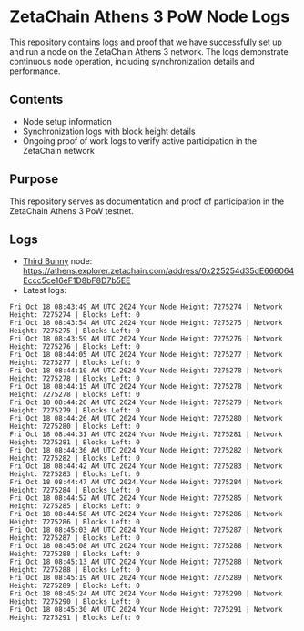 # ZetaChain Athens 3 PoW Node Logs
This repository contains logs and proof that we have successfully set up and run a node on the ZetaChain Athens 3 network. The logs demonstrate continuous node operation, including synchronization details and performance.

## Contents
- Node setup information
- Synchronization logs with block height details
- Ongoing proof of work logs to verify active participation in the ZetaChain network

## Purpose
This repository serves as documentation and proof of participation in the ZetaChain Athens 3 PoW testnet.

## Logs

- [Third Bunny](https://thirdbunny.xyz/) node: https://athens.explorer.zetachain.com/address/0x225254d35dE666064Eccc5ce16eF1D8bF8D7b5EE
- Latest logs:
```
Fri Oct 18 08:43:49 AM UTC 2024 Your Node Height: 7275274 | Network Height: 7275274 | Blocks Left: 0
Fri Oct 18 08:43:54 AM UTC 2024 Your Node Height: 7275275 | Network Height: 7275275 | Blocks Left: 0
Fri Oct 18 08:43:59 AM UTC 2024 Your Node Height: 7275276 | Network Height: 7275276 | Blocks Left: 0
Fri Oct 18 08:44:05 AM UTC 2024 Your Node Height: 7275277 | Network Height: 7275277 | Blocks Left: 0
Fri Oct 18 08:44:10 AM UTC 2024 Your Node Height: 7275278 | Network Height: 7275278 | Blocks Left: 0
Fri Oct 18 08:44:15 AM UTC 2024 Your Node Height: 7275278 | Network Height: 7275278 | Blocks Left: 0
Fri Oct 18 08:44:20 AM UTC 2024 Your Node Height: 7275279 | Network Height: 7275279 | Blocks Left: 0
Fri Oct 18 08:44:26 AM UTC 2024 Your Node Height: 7275280 | Network Height: 7275280 | Blocks Left: 0
Fri Oct 18 08:44:31 AM UTC 2024 Your Node Height: 7275281 | Network Height: 7275281 | Blocks Left: 0
Fri Oct 18 08:44:36 AM UTC 2024 Your Node Height: 7275282 | Network Height: 7275282 | Blocks Left: 0
Fri Oct 18 08:44:42 AM UTC 2024 Your Node Height: 7275283 | Network Height: 7275283 | Blocks Left: 0
Fri Oct 18 08:44:47 AM UTC 2024 Your Node Height: 7275284 | Network Height: 7275284 | Blocks Left: 0
Fri Oct 18 08:44:52 AM UTC 2024 Your Node Height: 7275285 | Network Height: 7275285 | Blocks Left: 0
Fri Oct 18 08:44:58 AM UTC 2024 Your Node Height: 7275286 | Network Height: 7275286 | Blocks Left: 0
Fri Oct 18 08:45:03 AM UTC 2024 Your Node Height: 7275287 | Network Height: 7275287 | Blocks Left: 0
Fri Oct 18 08:45:08 AM UTC 2024 Your Node Height: 7275288 | Network Height: 7275288 | Blocks Left: 0
Fri Oct 18 08:45:13 AM UTC 2024 Your Node Height: 7275288 | Network Height: 7275288 | Blocks Left: 0
Fri Oct 18 08:45:19 AM UTC 2024 Your Node Height: 7275289 | Network Height: 7275289 | Blocks Left: 0
Fri Oct 18 08:45:24 AM UTC 2024 Your Node Height: 7275290 | Network Height: 7275290 | Blocks Left: 0
Fri Oct 18 08:45:30 AM UTC 2024 Your Node Height: 7275291 | Network Height: 7275291 | Blocks Left: 0
```
